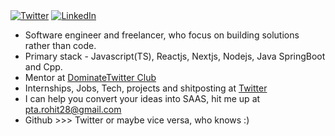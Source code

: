 </div>
<a href="https://twitter.com/whyrohitwhy" target="__blank"><img src="https://img.shields.io/twitter/follow/whyrohitwhy?style=social" alt="Twitter"></a>
<a href="www.linkedin.com/in/rohit-gupta28" target="_blank"><img src="https://img.shields.io/badge/LinkedIn-%230077B5.svg?&style=flat-square&logo=linkedin&logoColor=white" alt="LinkedIn"></a>
</a>
<br>

- Software engineer and freelancer, who focus on building solutions rather than code.
- Primary stack - Javascript(TS), Reactjs, Nextjs, Nodejs, Java SpringBoot and Cpp.
- Mentor at [DominateTwitter Club](https://twitter.com/dominateXclub)
- Internships, Jobs, Tech, projects and shitposting at [Twitter](https://twitter.com/whyrohitwhy)
- I can help you convert your ideas into SAAS, hit me up at [pta.rohit28@gmail.com](mailto:pta.rohit28@gmail.com)
- Github >>> Twitter or maybe vice versa, who knows :)
